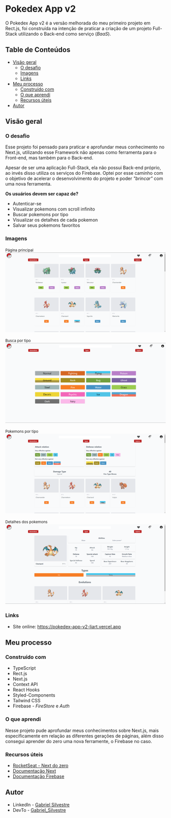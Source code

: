 # Pokedex App v2
O Pokedex App v2 é a versão melhorada do meu primeiro projeto em Rect.js, foi construída na intenção de praticar a criação de um projeto Full-Stack utilizando o Back-end como serviço (_BaaS_).

## Table de Conteúdos

- [Visão geral](#visão-geral)
  - [O desafio](#o-desafio)
  - [Imagens](#imagens)
  - [Links](#links)
- [Meu processo](#meu-processo)
  - [Construído com](#construído-com)
  - [O que aprendi](#o-que-aprendi)
  - [Recursos úteis](#recursos-úteis)
- [Autor](#autor)


## Visão geral

### O desafio

Esse projeto foi pensado para praticar e aprofundar meus conhecimento no Next.js, utilizando esse Framework não apenas como ferramenta para o Front-end, mas também para o Back-end.

Apesar de ser uma aplicação Full-Stack, ela não possui Back-end próprio, ao invés disso utiliza os serviços do Firebase. Optei por esse caminho com o objetivo de acelerar o desenvolvimento do projeto e poder _"brincar"_ com uma nova ferramenta.

__Os usuários devem ser capaz de?__
- Autenticar-se
- Visualizar pokemons com scroll infinito
- Buscar pokemons por tipo
- Visualizar os detalhes de cada pokemon
- Salvar seus pokemons favoritos

### Imagens

<small>Página principal</small>
![](./assets/1_explore.png)

<small>Busca por tipo</small>
![](./assets/3_types.png)

<small>Pokemons por tipo</small>
![](./assets/2_per_type.png)

<small>Detalhes dos pokemons</small>
![](./assets/4_detail.png)

### Links

- Site online: https://pokedex-app-v2-liart.vercel.app


## Meu processo

### Construído com

- TypeScript
- Rect.js
- Next.js
- Context API
- React Hooks
- Styled-Components
- Tailwind CSS
- Firebase - _FireStore_ e _Auth_

### O que aprendi

Nesse projeto pude aprofundar meus conhecimentos sobre Next.js, mais especificamente em relação as diferentes gerações de páginas, além disso consegui aprender do zero uma nova ferramente, o Firebase no caso.


### Recursos úteis

- [RocketSeat - Next do zero](https://www.youtube.com/watch?v=2LS6rP3ykJk&t=3595s)
- [Documentação Next](https://nextjs.org)
- [Documentação Firebase](https://firebase.google.com/docs?authuser=0&hl=pt)

## Autor

- LinkedIn - [Gabriel Silvestre](https://www.linkedin.com/in/gabrielh-silvestre/)
- DevTo - [Gabriel_Silvestre](https://dev.to/gabrielhsilvestre)
